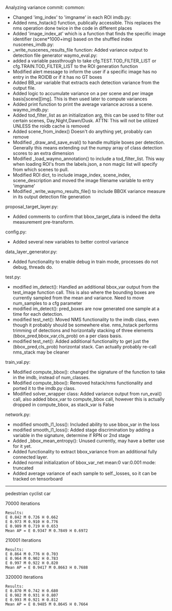 Analyzing variance commit:
common:
- Changed 'img_index' to 'imgname' in each ROI
imdb.py:
- Added nms_hstack() function, publically accessible. This replaces the nms operation done twice in the code in different places
- Added 'image_index_at' which is a function that finds the specific image identifier (scene*1000+img) based on the shuffled index
nuscenes_imdb.py:
- _write_nuscenes_results_file function: Added variance output to detection file generator
waymo_eval.py:
- added a variable passthrough to take cfg.TEST.TOD_FILTER_LIST or cfg.TRAIN.TOD_FILTER_LIST to the ROI generation function
- Modified alert message to inform the user if a specific image has no entry in the ROIDB or if it has no GT boxes
- Added BB_var variable that extracts each detection variance from the output file.
- Added logic to accumulate variance on a per scene and per image basis[scene][img]. This is then used later to compute variances
- Added print function to print the average variance across a scene.
waymo_imdb.py:
- Added tod_filter_list as an initialization arg, this can be used to filter out certain scenes, Day,Night,Dawn/Dusk. ATTN: This will not be utilized UNLESS the roidb cache is removed
- Added scene_from_index() Doesn't do anything yet, probably can remove
- Modified _draw_and_save_eval() to handle multiple boxes per detection. Generally this means extending out the numpy array of class detection scores to an extra dimension
- Modified _load_waymo_annotation() to include a tod_filter_list. This way  when loading ROI's from the labels.json, a non magic list will specify from which scenes to pull.
- Modified ROI dict, to include image_index, scene_index, scene_description and moved the image filename variable to entry 'imgname'
- Modified _write_waymo_results_file() to include BBOX variance measure in its output detection file generation

proposal_target_layer.py:
- Added comments to confirm that bbox_target_data is indeed the delta measurement pre-transform.

config.py:
- Added several new variables to better control variance

data_layer_generator.py:
- Added functionality to enable debug in train mode, processes do not debug, threads do.

test.py:
- modified im_detect(): Handled an additional bbox_var output from the test_image function call. This is also where the bounding boxes are currently sampled from the mean and variance. Need to move num_samples to a cfg parameter
- modified im_detect(): pred_boxes are now generated one sample at a time for each detection.
- modified test_net(): Moved NMS functionality to the imdb class, even though it probably should be somewhere else. nms_hstack performs trimming of detections and horizontally stacking of three elements (bbox_pred,bbox_var,cls_prob) on a per class basis.
- modified test_net(): Added additional functionality to get just the (bbox_pred,cls_prob) horizontal stack. Can actually probably re-call nms_stack may be cleaner


train_val.py:
- Modified compute_bbox(): changed the signature of the function to take in the imdb, instead of num_classes. 
- Modified compute_bbox(): Removed hstack/nms functionality and ported it to the imdb.py class.
- Modified solver_wrapper class: Added variance output from run_eval() call, also added bbox_var to compute_bbox call, however this is actually dropped in compute_bbox, as stack_var is False


network.py:
- modified smooth_l1_loss(): Included ability to use bbox_var in the loss
- modified smooth_l1_loss(): Added stage discrimination by adding a variable in the signature, determine if RPN or 2nd stage
- Added _bbox_mean_entropy(): Unused currently, may have a better use for it yet.
- Added functionality to extract bbox_variance from an additional fully connected layer.
- Added normal initialization of bbox_var_net mean:0 var:0.001 mode: truncated
- Added average variance of each sample to self._losses, so it can be tracked on tensorboard







-------------------------------------------------------
pedestrian
cyclist
car

70000 iterations
~~~~~~~
Results:
E 0.842 M 0.726 H 0.662
E 0.973 M 0.910 H 0.776
E 0.989 M 0.719 H 0.653
Mean AP = E 0.9347 M 0.7849 H 0.6972
~~~~~~~~

210001 iterations
~~~~~~~~
Results:
E 0.864 M 0.776 H 0.703
E 0.964 M 0.902 H 0.783
E 0.997 M 0.922 H 0.820
Mean AP = E 0.9417 M 0.8663 H 0.7688
~~~~~~~~

320000 iterations
~~~~~~~~
Results:
E 0.870 M 0.742 H 0.680
E 0.982 M 0.931 H 0.807
E 0.993 M 0.921 H 0.812
Mean AP = E 0.9485 M 0.8645 H 0.7664
~~~~~~~~
